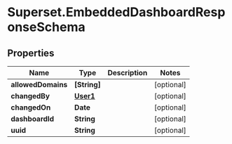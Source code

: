 # Superset.EmbeddedDashboardResponseSchema

## Properties
Name | Type | Description | Notes
------------ | ------------- | ------------- | -------------
**allowedDomains** | **[String]** |  | [optional] 
**changedBy** | [**User1**](User1.md) |  | [optional] 
**changedOn** | **Date** |  | [optional] 
**dashboardId** | **String** |  | [optional] 
**uuid** | **String** |  | [optional] 
